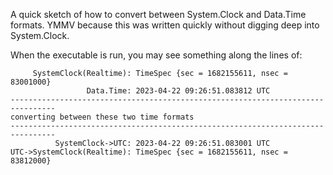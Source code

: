 A quick sketch of how to convert between System.Clock and Data.Time formats. YMMV because this was written quickly without digging deep into System.Clock.

When the executable is run, you may see something along the lines of:
```
     SystemClock(Realtime): TimeSpec {sec = 1682155611, nsec = 83001000}
                 Data.Time: 2023-04-22 09:26:51.083812 UTC
--------------------------------------------------------------------------------
converting between these two time formats
--------------------------------------------------------------------------------
          SystemClock->UTC: 2023-04-22 09:26:51.083001 UTC
UTC->SystemClock(Realtime): TimeSpec {sec = 1682155611, nsec = 83812000}
```